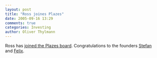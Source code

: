 ```yaml
---
layout: post
title: "Ross joines Plazes"
date: 2005-09-16 13:29
comments: true
categories: Investing
author: Oliver Thylmann
---
```



Ross has [joined the Plazes board](http://ross.typepad.com/blog/2005/09/joining_plazes.html). Congratulations to the founders [Stefan](https://www.openbc.com/hp/Stefan_Kellner/) and [Felix](https://www.openbc.com/hp/Felix_Petersen/).

